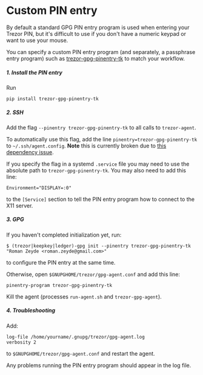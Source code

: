 # Custom PIN entry

By default a standard GPG PIN entry program is used when entering your Trezor PIN, but it's difficult to use if you don't have a numeric keypad or want to use your mouse.

You can specify a custom PIN entry program (and separately, a passphrase entry program) such as [trezor-gpg-pinentry-tk](https://github.com/rendaw/trezor-gpg-pinentry-tk) to match your workflow.

##### 1. Install the PIN entry

Run

```
pip install trezor-gpg-pinentry-tk
```

##### 2. SSH

Add the flag `--pinentry trezor-gpg-pinentry-tk` to all calls to `trezor-agent`.

To automatically use this flag, add the line `pinentry=trezor-gpg-pinentry-tk` to `~/.ssh/agent.config`.  **Note** this is currently broken due to [this dependency issue](https://github.com/bw2/ConfigArgParse/issues/114).

If you specify the flag in a systemd `.service` file you may need to use the absolute path to `trezor-gpg-pinentry-tk`.  You may also need to add this line:

```
Environment="DISPLAY=:0"
```

to the `[Service]` section to tell the PIN entry program how to connect to the X11 server.

##### 3. GPG

If you haven't completed initialization yet, run:

```
$ (trezor|keepkey|ledger)-gpg init --pinentry trezor-gpg-pinentry-tk "Roman Zeyde <roman.zeyde@gmail.com>"
```

to configure the PIN entry at the same time.

Otherwise, open `$GNUPGHOME/trezor/gpg-agent.conf` and add this line:

```
pinentry-program trezor-gpg-pinentry-tk
```

Kill the agent (processes `run-agent.sh` and `trezor-gpg-agent`).

##### 4. Troubleshooting

Add:

```
log-file /home/yourname/.gnupg/trezor/gpg-agent.log
verbosity 2
```

to `$GNUPGHOME/trezor/gpg-agent.conf` and restart the agent.

Any problems running the PIN entry program should appear in the log file.
